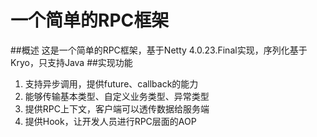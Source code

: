# 一个简单的RPC框架
##概述
这是一个简单的RPC框架，基于Netty 4.0.23.Final实现，序列化基于Kryo，只支持Java
##实现功能
1. 支持异步调用，提供future、callback的能力
2. 能够传输基本类型、自定义业务类型、异常类型
3. 提供RPC上下文，客户端可以透传数据给服务端
4. 提供Hook，让开发人员进行RPC层面的AOP


